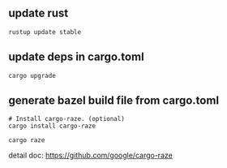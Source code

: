 ## update rust

```shell
rustup update stable
```

## update deps in cargo.toml

```shell
cargo upgrade
```

## generate bazel build file from cargo.toml

```shell
# Install cargo-raze. (optional)
cargo install cargo-raze

cargo raze
```

detail doc: https://github.com/google/cargo-raze
